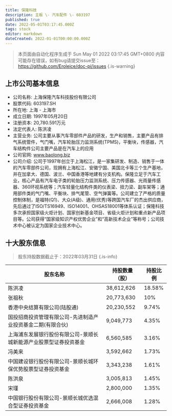 ```yaml
---
title: 保隆科技
description: 主板 \- 汽车配件 \- 603197
published: true
date: 2022-05-01T03:17:45.000Z
tags: stock
editor: markdown
dateCreated: 2022-01-01T00:00:00.000Z
---
```


> 本页面由自动化程序生成于 Sun May 01 2022 03:17:45 GMT+0800
> 内容可能存在错误，如有bug请提交issue至：https://github.com/Eroleice/doc-pi/issues
{.is-warning}

## 上市公司基本信息
- 公司名称: 上海保隆汽车科技股份有限公司
- 股票代码: 603197.SH
- 所在地: 上海 - 上海市
- 成立日期: 1997年05月20日
- 注册资本: 20,780.591万元
- 法定代表人: 陈洪凌
- 主营业务: 公司主要从事汽车零部件产品的研发，生产和销售，主要产品有排气系统管件，气门嘴，汽车轮胎压力监测系统(TPMS)，平衡块，传感器，汽车结构件公司主要产品是在汽车上的应用
- 公司官网: www.baolong.biz
- 公司介绍: 公司于1997年创立于上海松江，是一家集研发、制造、销售于一体的汽车零部件公司，现拥有上海松江、安徽宁国、美国北卡等三个生产基地，并在加拿大、德国、波兰、中国香港等地建有分支机构。保隆立足于汽车工业，核心产品有汽车电子类的轮胎压力监测系统、压力传感器、光雨量传感器、360环视系统等；汽车轻量化结构件类的仪表梁、扭力梁、副车架等；通用部件类的气门嘴、平衡块、排气尾管、空气弹簧等。公司建立了严格的质量控制体制，是福特(Q1)、大众(A级)、通用(优秀)等跨国汽车厂的杰出供应商，先后通过了ISO/TS16949、ISO14001、OHSAS18001等体系认证；保隆科技多次承担国家级火炬计划、国家创新基金项目、省级火炬计划和重点新产品项目等。公司获得“国家级知识产权优势企业”和“高新技术企业”等称号；公司技术中心被认定为国家企业技术中心。


## 十大股东信息
> 股东持股数据截止于：2022年03月31日
{.is-info}

| 股东名称 | 持股数量（股） | 持股比例 |
| --- | --- | --- |
| 陈洪凌 | 38,612,626 | 18.58% |
| 张祖秋 | 20,773,630 | 10% |
| 香港中央结算有限公司(陆股通) | 20,230,552 | 9.74% |
| 国投招商投资管理有限公司-先进制造产业投资基金二期(有限合伙) | 9,049,773 | 4.35% |
| 上海浦东发展银行股份有限公司-景顺长城新能源产业股票型证券投资基金 | 6,560,585 | 3.16% |
| 冯美来 | 3,592,662 | 1.73% |
| 中国建设银行股份有限公司-景顺长城环保优势股票型证券投资基金 | 3,343,238 | 1.61% |
| 陈洪泉 | 3,005,813 | 1.45% |
| 宋瑾 | 2,800,000 | 1.35% |
| 中国银行股份有限公司-景顺长城优选混合型证券投资基金 | 2,666,008 | 1.28% |




